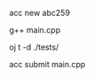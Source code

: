 <!-- フォルダを作成 -->
acc new abc259

<!-- 問題を解いたらコンパイル -->
g++ main.cpp

<!-- テストを実行する -->
oj t -d ./tests/

<!-- 提出 -->
acc submit main.cpp
